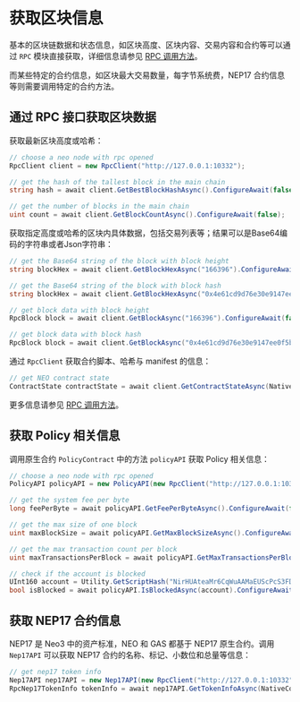 # 获取区块信息

基本的区块链数据和状态信息，如区块高度、区块内容、交易内容和合约等可以通过 `RPC` 模块直接获取，详细信息请参见 [RPC 调用方法](rpc.md)。

而某些特定的合约信息，如区块最大交易数量，每字节系统费，NEP17 合约信息等则需要调用特定的合约方法。


## 通过 RPC 接口获取区块数据

获取最新区块高度或哈希：

```c#
// choose a neo node with rpc opened
RpcClient client = new RpcClient("http://127.0.0.1:10332");

// get the hash of the tallest block in the main chain
string hash = await client.GetBestBlockHashAsync().ConfigureAwait(false);

// get the number of blocks in the main chain
uint count = await client.GetBlockCountAsync().ConfigureAwait(false);
```

获取指定高度或哈希的区块内具体数据，包括交易列表等；结果可以是Base64编码的字符串或者Json字符串：

```c#
// get the Base64 string of the block with block height
string blockHex = await client.GetBlockHexAsync("166396").ConfigureAwait(false);

// get the Base64 string of the block with block hash
string blockHex = await client.GetBlockHexAsync("0x4e61cd9d76e30e9147ee0f5b9c92f4447decbe52c6c8b412d0382a14d3a0b408").ConfigureAwait(false);

// get block data with block height
RpcBlock block = await client.GetBlockAsync("166396").ConfigureAwait(false);

// get block data with block hash
RpcBlock block = await client.GetBlockAsync("0x4e61cd9d76e30e9147ee0f5b9c92f4447decbe52c6c8b412d0382a14d3a0b408").ConfigureAwait(false);
```

通过 `RpcClient` 获取合约脚本、哈希与 manifest 的信息：

```c#
// get NEO contract state
ContractState contractState = await client.GetContractStateAsync(NativeContract.NEO.Hash.ToString()).ConfigureAwait(false);
```

更多信息请参见 [RPC 调用方法](rpc.md)。

## 获取 Policy 相关信息

调用原生合约 `PolicyContract` 中的方法 `policyAPI` 获取 Policy 相关信息：

```c#
// choose a neo node with rpc opened
PolicyAPI policyAPI = new PolicyAPI(new RpcClient("http://127.0.0.1:10332"));

// get the system fee per byte
long feePerByte = await policyAPI.GetFeePerByteAsync().ConfigureAwait(false); // 1000, 0.00001000 GAS per byte

// get the max size of one block
uint maxBlockSize = await policyAPI.GetMaxBlockSizeAsync().ConfigureAwait(false); // 262144, (1024 * 256) bytes one block

// get the max transaction count per block
uint maxTransactionsPerBlock = await policyAPI.GetMaxTransactionsPerBlockAsync().ConfigureAwait(false); // 512, max 512 transactions one block

// check if the account is blocked
UInt160 account = Utility.GetScriptHash("NirHUAteaMr6CqWuAAMaEUScPcS3FDKebM");
bool isBlocked = await policyAPI.IsBlockedAsync(account).ConfigureAwait(false);
```

## 获取 NEP17 合约信息

NEP17 是 Neo3 中的资产标准，NEO 和 GAS 都基于 NEP17 原生合约。调用 `Nep17API` 可以获取 NEP17 合约的名称、标记、小数位和总量等信息：

```c#
// get nep17 token info
Nep17API nep17API = new Nep17API(new RpcClient("http://127.0.0.1:10332"));
RpcNep17TokenInfo tokenInfo = await nep17API.GetTokenInfoAsync(NativeContract.NEO.Hash).ConfigureAwait(false);
```

